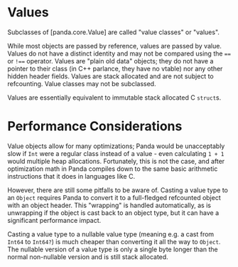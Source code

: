 Values
======

Subclasses of [panda.core.Value] are called "value classes" or "values".

While most objects are passed by reference, values are passed by value. Values do not have a
distinct identity and may not be compared using the `==` or `!==` operator. Values are "plain old
data" objects; they do not have a pointer to their class (in C++ parlance, they have no vtable) nor
any other hidden header fields. Values are stack allocated and are not subject to refcounting.
Value classes may not be subclassed.

Values are essentially equivalent to immutable stack allocated C `struct`s.

Performance Considerations
==========================

Value objects allow for many optimizations; Panda would be unacceptably slow if `Int` were a regular
class instead of a value - even calculating `1 + 1` would multiple heap allocations. Fortunately,
this is not the case, and after optimization math in Panda compiles down to the same basic
arithmetic instructions that it does in languages like C.

However, there are still some pitfalls to be aware of. Casting a value type to an `Object` requires
Panda to convert it to a full-fledged refcounted object with an object header. This "wrapping" is
handled automatically, as is unwrapping if the object is cast back to an object type, but it can
have a significant performance impact.

Casting a value type to a nullable value type (meaning e.g. a cast from `Int64` to `Int64?`) is much
cheaper than converting it all the way to `Object`. The nullable version of a value type is only a
single byte longer than the normal non-nullable version and is still stack allocated.